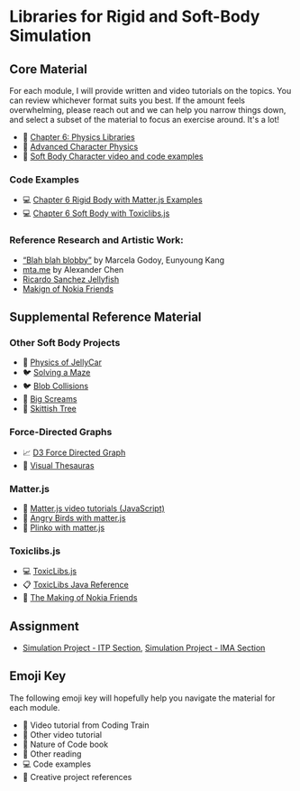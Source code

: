 # Libraries for Rigid and Soft-Body Simulation

## Core Material

For each module, I will provide written and video tutorials on the topics. You can review whichever format suits you best. If the amount feels overwhelming, please reach out and we can help you narrow things down, and select a subset of the material to focus an exercise around. It's a lot!

- 📗 [Chapter 6: Physics Libraries](https://natureofcode.com/physics-libraries/)
- 📕 [Advanced Character Physics](http://www.cs.cmu.edu/afs/cs/academic/class/15462-s13/www/lec_slides/Jakobsen.pdf)
- 🚂 [Soft Body Character video and code examples](https://thecodingtrain.com/challenges/177-soft-body-character)

### Code Examples

- 💻 [Chapter 6 Rigid Body with Matter.js Examples](https://editor.p5js.org/natureofcode/collections/IxCAhM060)
- 💻 [Chapter 6 Soft Body with Toxiclibs.js](https://editor.p5js.org/natureofcode/collections/LZKswxYgH)

### Reference Research and Artistic Work:

- [“Blah blah blobby”](https://vimeo.com/41057777) by Marcela Godoy, Eunyoung Kang
- [mta.me](https://www.chenalexander.com/Mta-me) by Alexander Chen
- [Ricardo Sanchez Jellyfish](https://www.nardove.com/)
- [Makign of Nokia Friends](https://www.youtube.com/watch?v=g20QOQP6kSU)

## Supplemental Reference Material

### Other Soft Body Projects

- 🎥 [Physics of JellyCar](https://youtu.be/3OmkehAJoyo)
- 🐦 [Solving a Maze](https://twitter.com/jagarikin/status/1563752962836807680)
- 🐦 [Blob Collisions](https://twitter.com/JuhaniHalkomaki/status/1629184126837305347)
- 🎨 [Big Screams](https://vimeo.com/8487873?embedded=true&source=vimeo_logo&owner=186879)
- 🌳 [Skittish Tree](https://youtu.be/aF7sumcrNlo)

### Force-Directed Graphs

- 📈 [D3 Force Directed Graph](https://observablehq.com/@d3/force-directed-graph)
- 📖 [Visual Thesauras](https://www.visualthesaurus.com/)

### Matter.js

- 🚂 [Matter.js video tutorials (JavaScript)](https://www.youtube.com/playlist?list=PLRqwX-V7Uu6bLh3T_4wtrmVHOrOEM1ig_)
- 🚂 [Angry Birds with matter.js](https://thecodingtrain.com/challenges/138-angry-birds-with-matterjs)
- 🚂 [Plinko with matter.js](https://thecodingtrain.com/challenges/62-plinko-with-matterjs)

### Toxiclibs.js

- 💻 [ToxicLibs.js](http://haptic-data.com/toxiclibsjs/)
- 📋 [ToxicLibs Java Reference](https://shiffman.github.io/toxiclibs-javadocs/)
- 🎥 [The Making of Nokia Friends](https://vimeo.com/1472427)

## Assignment

- [Simulation Project - ITP Section](https://github.com/nature-of-code/noc-syllabus-S24/tree/main/projects/simulation), [Simulation Project - IMA Section](https://github.com/lenincompres/ima-noc-2024/tree/main/projects/simulation)

## Emoji Key

The following emoji key will hopefully help you navigate the material for each
module.

- 🚂 Video tutorial from Coding Train
- 🎥 Other video tutorial
- 📗 Nature of Code book
- 📕 Other reading
- 💻 Code examples
- 🎨 Creative project references
